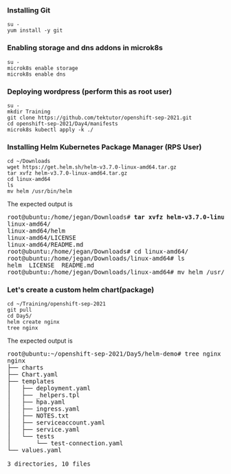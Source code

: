 ### Installing Git
```
su -
yum install -y git
```

### Enabling storage and dns addons in microk8s
```
su -
microk8s enable storage
microk8s enable dns
```

### Deploying wordpress (perform this as root user)
```
su -
mkdir Training
git clone https://github.com/tektutor/openshift-sep-2021.git
cd openshift-sep-2021/Day4/manifests
microk8s kubectl apply -k ./
```
### Installing Helm Kubernetes Package Manager (RPS User)
```
cd ~/Downloads
wget https://get.helm.sh/helm-v3.7.0-linux-amd64.tar.gz
tar xvfz helm-v3.7.0-linux-amd64.tar.gz
cd linux-amd64
ls
mv helm /usr/bin/helm
```
The expected output is
<pre>
root@ubuntu:/home/jegan/Downloads# <b>tar xvfz helm-v3.7.0-linux-amd64.tar.gz</b>
linux-amd64/
linux-amd64/helm
linux-amd64/LICENSE
linux-amd64/README.md
root@ubuntu:/home/jegan/Downloads# cd linux-amd64/
root@ubuntu:/home/jegan/Downloads/linux-amd64# ls
helm  LICENSE  README.md
root@ubuntu:/home/jegan/Downloads/linux-amd64# mv helm /usr/bin/helm
</pre>

### Let's create a custom helm chart(package)
```
cd ~/Training/openshift-sep-2021
git pull
cd Day5/
helm create nginx
tree nginx
```
The expected output is
<pre>
root@ubuntu:~/openshift-sep-2021/Day5/helm-demo# tree nginx
nginx
├── charts
├── Chart.yaml
├── templates
│   ├── deployment.yaml
│   ├── _helpers.tpl
│   ├── hpa.yaml
│   ├── ingress.yaml
│   ├── NOTES.txt
│   ├── serviceaccount.yaml
│   ├── service.yaml
│   └── tests
│       └── test-connection.yaml
└── values.yaml

3 directories, 10 files
</pre>

